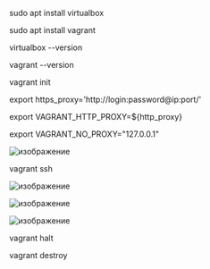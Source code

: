 
sudo apt install virtualbox

sudo apt install vagrant

virtualbox --version

vagrant --version

vagrant init


export https_proxy='http://login:password@ip:port/'


export VAGRANT_HTTP_PROXY=${http_proxy}


export VAGRANT_NO_PROXY="127.0.0.1"




![изображение](https://github.com/Green-Ace/TimpLab10/assets/112771063/25761cb7-189a-4734-9999-7baaeb58f553)



vagrant ssh




![изображение](https://github.com/Green-Ace/TimpLab10/assets/112771063/fad1deb1-d2b1-40c5-bef8-78da2c368d2c)







![изображение](https://github.com/Green-Ace/TimpLab10/assets/112771063/a1a82d5e-95ee-4650-ba68-20ca4334990d)


![изображение](https://github.com/Green-Ace/TimpLab10/assets/112771063/ca34c011-b4bd-4551-b805-c35962b410be)




vagrant halt


vagrant destroy





